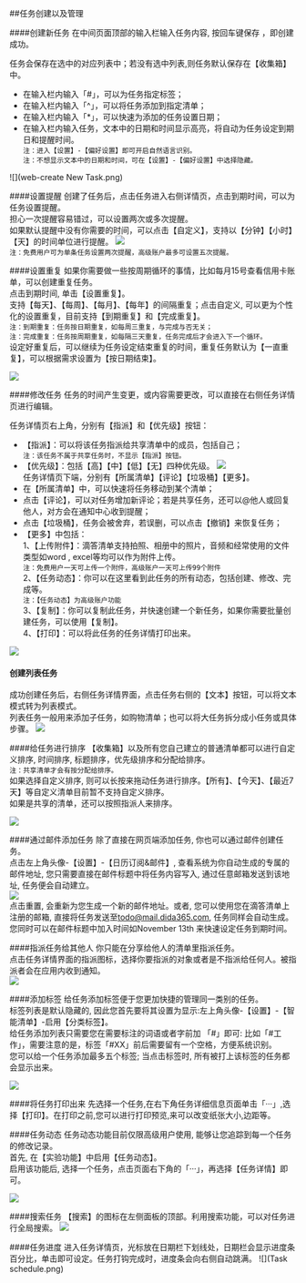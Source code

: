 ##任务创建以及管理

####创建新任务
在中间页面顶部的输入栏输入任务内容, 按回车键保存 ，即创建成功。

任务会保存在选中的对应列表中；若没有选中列表,则任务默认保存在【收集箱】中。

* 在输入栏内输入「#」，可以为任务指定标签；
* 在输入栏内输入「^」，可以将任务添加到指定清单；
* 在输入栏内输入「*」，可以快速为添加的任务设置日期；
* 在输入栏内输入任务，文本中的日期和时间显示高亮，将自动为任务设定到期日和提醒时间。
<br/> `注：进入【设置】-【偏好设置】即可开启自然语言识别。`
<br>`注：不想显示文本中的日期和时间，可在【设置】-【偏好设置】中选择隐藏。`

![](web-create New Task.png)

####设置提醒
创建了任务后，点击任务进入右侧详情页，点击到期时间，可以为任务设置提醒。
<br>担心一次提醒容易错过，可以设置两次或多次提醒。
<br>如果默认提醒中没有你需要的时间，可以点击【自定义】，支持以【分钟】【小时】【天】的时间单位进行提醒。
![](web-remind.png)
<br/> `注：免费用户可为单条任务设置两次提醒，高级账户最多可设置五次提醒。`


####设置重复
如果你需要做一些按周期循环的事情，比如每月15号查看信用卡账单，可以创建重复任务。
<br />点击到期时间, 单击【设置重复】。
<br />支持【每天】、【每周】、【每月】、【每年】的间隔重复；点击自定义, 可以更为个性化的设置重复，目前支持【到期重复】和【完成重复】。
<br/> `注：到期重复：任务按日期重复，如每周三重复，与完成与否无关；`
<br/> `注：完成重复：任务按周期重复，如每隔三天重复，任务完成后才会进入下一个循环。`
<br>设定好重复后，可以继续为任务设定结束重复的时间，重复任务默认为【一直重复】，可以根据需求设置为【按日期结束】。

![](web-repeat.png)

####修改任务
任务的时间产生变更，或内容需要更改，可以直接在右侧任务详情页进行编辑。

任务详情页右上角，分别有【指派】和【优先级】按钮：
* 【指派】：可以将该任务指派给共享清单中的成员，包括自己；
<br>`注：该任务不属于共享任务时，不显示【指派】按钮。`
* 【优先级】：包括【高】【中】【低】【无】四种优先级。
![](../images/images_web2.0/priority.png)
<br>任务详情页下端，分别有【所属清单】【评论】【垃圾桶】【更多】。
* 在【所属清单】中，可以快速将任务移动到某个清单；
* 点击【评论】，可以对任务增加新评论；若是共享任务，还可以@他人或回复他人，对方会在通知中心收到提醒；
* 点击【垃圾桶】，任务会被舍弃，若误删，可以点击【撤销】来恢复任务；
* 【更多】中包括：
<br>1、【上传附件】：滴答清单支持拍照、相册中的照片，音频和经常使用的文件类型如word , excel等均可以作为附件上传。
<br/> `注：免费用户一天可上传一个附件，高级账户一天可上传99个附件`
<br>2、【任务动态】：你可以在这里看到此任务的所有动态，包括创建、修改、完成等。
<br/> `注：【任务动态】为高级账户功能`
<br>3、【复制】：你可以复制此任务，并快速创建一个新任务，如果你需要批量创建任务，可以使用【复制】。
<br>4、【打印】：可以将此任务的任务详情打印出来。

![](web-revise.png)

#### 创建列表任务
成功创建任务后，右侧任务详情界面，点击任务右侧的【文本】按钮，可以将文本模式转为列表模式。
<br/> 列表任务一般用来添加子任务，如购物清单；也可以将大任务拆分成小任务或具体步骤。
![](web-checklistnote.png)



####给任务进行排序
【收集箱】以及所有您自己建立的普通清单都可以进行自定义排序, 时间排序, 标题排序，优先级排序和分配给排序。
<br/> `注：共享清单才会有按分配给排序。`
<br/>如果选择自定义排序, 则可以长按来拖动任务进行排序。【所有】、【今天】、【最近7天】等自定义清单目前暂不支持自定义排序。
<br/>如果是共享的清单，还可以按照指派人来排序。

![](../images/images_web2.0/sort.png)


####通过邮件添加任务
除了直接在网页端添加任务, 你也可以通过邮件创建任务。
<br />点击左上角头像-【设置】-【日历订阅&邮件】, 查看系统为你自动生成的专属的邮件地址, 您只需要直接在邮件标题中将任务内容写入, 通过任意邮箱发送到该地址, 任务便会自动建立。
<br />![](../images/images_web2.0/addviaemail.png)
<br />点击重置, 会重新为您生成一个新的邮件地址。或者, 您可以使用您在滴答清单上注册的邮箱, 直接将任务发送至[todo@mail.dida365.com](todo@mail.dida365.com), 任务同样会自动生成。 您同时可以在邮件标题中加入时间如November 13th 来快速设定任务到期时间。

####指派任务给其他人
你只能在分享给他人的清单里指派任务。
<br/>点击任务详情界面的指派图标，选择你要指派的对象或者是不指派给任何人。被指派者会在应用内收到通知。
<br />![](../images/images_web2.0/assign.png)

####添加标签
给任务添加标签便于您更加快捷的管理同一类别的任务。
<br/>标签列表是默认隐藏的, 因此您首先要将其设置为显示:左上角头像-【设置】-【智能清单】-启用【分类标签】。
<br/>给任务添加列表只需要您在需要标注的词语或者字前加 「#」即可: 比如「#工作」，需要注意的是，标签「#XX」前后需要留有一个空格，方便系统识别。
<br/>您可以给一个任务添加最多五个标签; 当点击标签时, 所有被打上该标签的任务都会显示出来。

 ![](../images/images_web2.0/tag.png)


####将任务打印出来
先选择一个任务,在右下角任务详细信息页面单击「···」,选择【打印】。在打印之前,您可以进行打印预览,来可以改变纸张大小,边距等。


####任务动态
任务动态功能目前仅限高级用户使用, 能够让您追踪到每一个任务的修改记录。
<br/>首先, 在【实验功能】中启用【任务动态】。
<br/>启用该功能后, 选择一个任务，点击页面右下角的「···」，再选择【任务详情】即可。

 ![](../images/images_web2.0/activities2.png)

####搜索任务
【搜索】的图标在左侧面板的顶部。利用搜索功能，可以对任务进行全局搜索。
![](../images/images_web2.0/search.png)


####任务进度
进入任务详情页，光标放在日期栏下划线处，日期栏会显示进度条百分比，单击即可设定。任务打钩完成时，进度条会向右侧自动跳满。
![](Task schedule.png)
